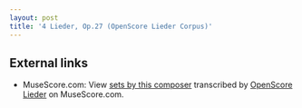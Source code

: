```yaml
---
layout: post
title: '4 Lieder, Op.27 (OpenScore Lieder Corpus)'
---
```


## External links

- MuseScore.com: View [sets by this composer] transcribed by [OpenScore Lieder] on MuseScore.com.

[sets by this composer]: https://musescore.com/openscore-lieder-corpus/sets/5102996
[OpenScore Lieder]: https://musescore.com/openscore-lieder-corpus

